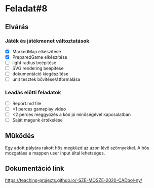 # Feladat#8

## Elvárás

### Játék és játékmenet változtatások
- [x] MarkedMap elkészítése
- [x] PreparedGame elkészítése
- [ ] light radius beépítése
- [ ] SVG rendering beépítése
- [ ] dokumentáció kiegészítése
- [ ] unit tesztek bővítése/átformálása

### Leadás előtti feladatok
- [ ] Report.md file
- [ ] <1 perces gameplay video
- [ ] <2 perces meggyözés a kód jó minőségével kapcsolatban
- [ ] Saját magunk értékelése

## Működés

Egy adott pályára rakott hős megküzd az azon lévő szörnyekkel. 
A hős mozgatása a mappen user input által lehetséges.

## Dokumentáció link

https://teaching-projects.github.io/-SZE-MOSZE-2020-CADbol-ny/

